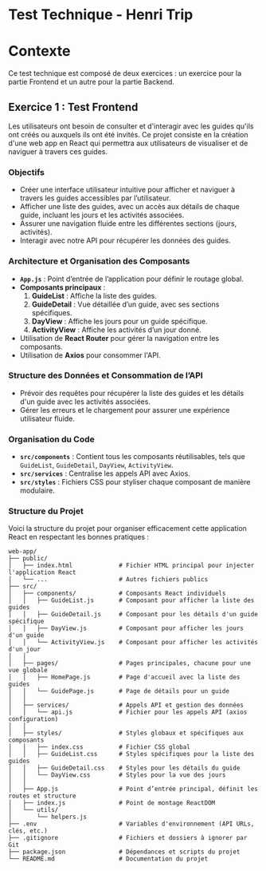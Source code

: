 # Test Technique - Henri Trip

# Contexte 

Ce test technique est composé de deux exercices : un exercice pour la partie Frontend et un autre pour la partie Backend.

## Exercice 1 : Test Frontend

Les utilisateurs ont besoin de consulter et d'interagir avec les guides qu'ils ont créés ou auxquels ils ont été invités. Ce projet consiste en la création d'une web app en React qui permettra aux utilisateurs de visualiser et de naviguer à travers ces guides.

### Objectifs

  - Créer une interface utilisateur intuitive pour afficher et naviguer à travers les guides accessibles par l’utilisateur.
  - Afficher une liste des guides, avec un accès aux détails de chaque guide, incluant les jours et les activités associées.
  - Assurer une navigation fluide entre les différentes sections (jours, activités).
  - Interagir avec notre API pour récupérer les données des guides.

### Architecture et Organisation des Composants

- **`App.js`** : Point d’entrée de l’application pour définir le routage global.
- **Composants principaux** :
  1. **GuideList** : Affiche la liste des guides.
  2. **GuideDetail** : Vue détaillée d’un guide, avec ses sections spécifiques.
  3. **DayView** : Affiche les jours pour un guide spécifique.
  4. **ActivityView** : Affiche les activités d’un jour donné.
- Utilisation de **React Router** pour gérer la navigation entre les composants.
- Utilisation de **Axios** pour consommer l'API.

### Structure des Données et Consommation de l’API

- Prévoir des requêtes pour récupérer la liste des guides et les détails d'un guide avec les activités associées.
- Gérer les erreurs et le chargement pour assurer une expérience utilisateur fluide.

### Organisation du Code

- **`src/components`** : Contient tous les composants réutilisables, tels que `GuideList`, `GuideDetail`, `DayView`, `ActivityView`.
- **`src/services`** : Centralise les appels API avec Axios.
- **`src/styles`** : Fichiers CSS pour styliser chaque composant de manière modulaire.

### Structure du Projet

Voici la structure du projet pour organiser efficacement cette application React en respectant les bonnes pratiques :

```plaintext
web-app/
├── public/
│   ├── index.html             # Fichier HTML principal pour injecter l'application React
│   └── ...                    # Autres fichiers publics
├── src/
│   ├── components/            # Composants React individuels
│   │   ├── GuideList.js       # Composant pour afficher la liste des guides
│   │   ├── GuideDetail.js     # Composant pour les détails d'un guide spécifique
│   │   ├── DayView.js         # Composant pour afficher les jours d'un guide
│   │   └── ActivityView.js    # Composant pour afficher les activités d'un jour
│   │
│   ├── pages/                 # Pages principales, chacune pour une vue globale
│   │   ├── HomePage.js        # Page d'accueil avec la liste des guides
│   │   └── GuidePage.js       # Page de détails pour un guide
│   │
│   ├── services/              # Appels API et gestion des données
│   │   └── api.js             # Fichier pour les appels API (axios configuration)
│   │
│   ├── styles/                # Styles globaux et spécifiques aux composants
│   │   ├── index.css          # Fichier CSS global
│   │   ├── GuideList.css      # Styles spécifiques pour la liste des guides
│   │   ├── GuideDetail.css    # Styles pour les détails du guide
│   │   └── DayView.css        # Styles pour la vue des jours
│   │
│   ├── App.js                 # Point d’entrée principal, définit les routes et structure
│   ├── index.js               # Point de montage ReactDOM
│   └── utils/                 
│       └── helpers.js         
├── .env                       # Variables d'environnement (API URLs, clés, etc.)
├── .gitignore                 # Fichiers et dossiers à ignorer par Git
├── package.json               # Dépendances et scripts du projet
└── README.md                  # Documentation du projet
```